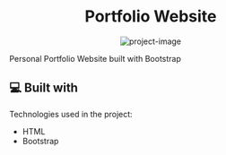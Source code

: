 <h1 align="center" id="title">Portfolio Website</h1>

<p align="center"><img src="https://socialify.git.ci/adedolapoadegboye/adeResume/image?description=1&amp;descriptionEditable=Personal%20Portfolio%20Website%20built%20with%20Bootstrap&amp;font=Rokkitt&amp;forks=1&amp;issues=1&amp;language=1&amp;name=1&amp;owner=1&amp;pattern=Circuit%20Board&amp;pulls=1&amp;stargazers=1&amp;theme=Dark" alt="project-image"></p>

<p id="description">Personal Portfolio Website built with Bootstrap</p>

  
  
<h2>💻 Built with</h2>

Technologies used in the project:

*   HTML
*   Bootstrap
